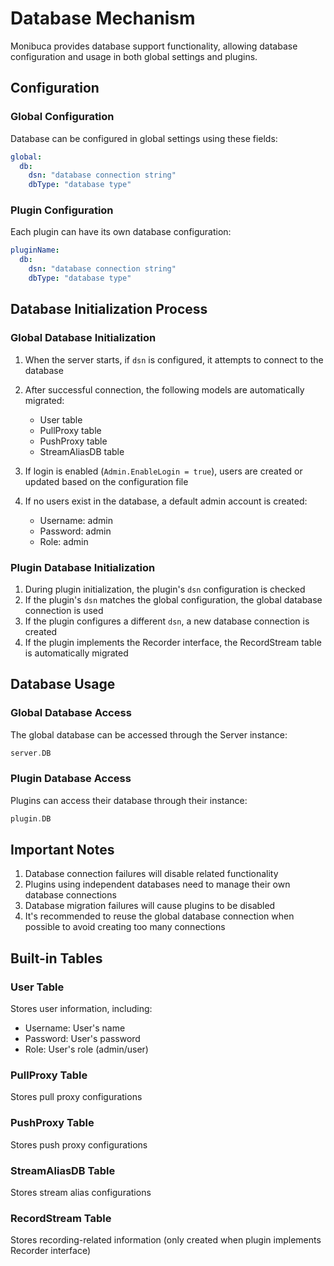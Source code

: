 # Database Mechanism

Monibuca provides database support functionality, allowing database configuration and usage in both global settings and plugins.

## Configuration

### Global Configuration

Database can be configured in global settings using these fields:

```yaml
global:
  db:
    dsn: "database connection string"
    dbType: "database type"
```

### Plugin Configuration

Each plugin can have its own database configuration:

```yaml
pluginName:
  db:
    dsn: "database connection string"
    dbType: "database type"
```

## Database Initialization Process

### Global Database Initialization

1. When the server starts, if `dsn` is configured, it attempts to connect to the database
2. After successful connection, the following models are automatically migrated:
   - User table
   - PullProxy table
   - PushProxy table
   - StreamAliasDB table

3. If login is enabled (`Admin.EnableLogin = true`), users are created or updated based on the configuration file
4. If no users exist in the database, a default admin account is created:
   - Username: admin
   - Password: admin
   - Role: admin

### Plugin Database Initialization

1. During plugin initialization, the plugin's `dsn` configuration is checked
2. If the plugin's `dsn` matches the global configuration, the global database connection is used
3. If the plugin configures a different `dsn`, a new database connection is created
4. If the plugin implements the Recorder interface, the RecordStream table is automatically migrated

## Database Usage

### Global Database Access

The global database can be accessed through the Server instance:

```go
server.DB
```

### Plugin Database Access

Plugins can access their database through their instance:

```go
plugin.DB
```

## Important Notes

1. Database connection failures will disable related functionality
2. Plugins using independent databases need to manage their own database connections
3. Database migration failures will cause plugins to be disabled
4. It's recommended to reuse the global database connection when possible to avoid creating too many connections

## Built-in Tables

### User Table
Stores user information, including:
- Username: User's name
- Password: User's password
- Role: User's role (admin/user)

### PullProxy Table
Stores pull proxy configurations

### PushProxy Table
Stores push proxy configurations

### StreamAliasDB Table
Stores stream alias configurations

### RecordStream Table
Stores recording-related information (only created when plugin implements Recorder interface) 